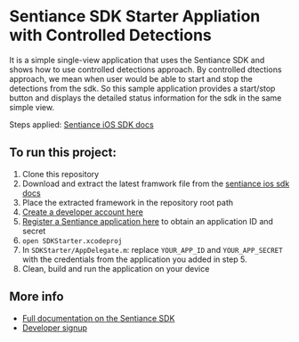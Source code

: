
# Sentiance SDK Starter Appliation with Controlled Detections
It is a simple single-view application that uses the Sentiance SDK and shows how to use controlled detections approach.
By controlled dtections approach, we mean when user would be able to start and stop the detections from the sdk. 
So this sample application provides a start/stop button and displays the detailed status information for the sdk in the same simple view.

   
Steps applied: [Sentiance iOS SDK docs](https://audience.sentiance.com/docs/sdk/ios/integration)

## To run this project:
1.  Clone this repository
2.  Download and extract the latest framwork file from the [sentiance ios sdk docs](https://audience.sentiance.com/docs/sdk/ios/integration#download-sdk)
3.  Place the extracted framework in the repository root path
4.  [Create a developer account here](https://audience.sentiance.com/developers)
5.  [Register a Sentiance application here](https://audience.sentiance.com/apps) to obtain an application ID and secret
6.  `open SDKStarter.xcodeproj`
7.  In `SDKStarter/AppDelegate.m`: replace `YOUR_APP_ID` and `YOUR_APP_SECRET` with the credentials from the application you added in step 5.
8.  Clean, build and run the application on your device



## More info
- [Full documentation on the Sentiance SDK](https://audience.sentiance.com/docs)
- [Developer signup](https://audience.sentiance.com/developers)